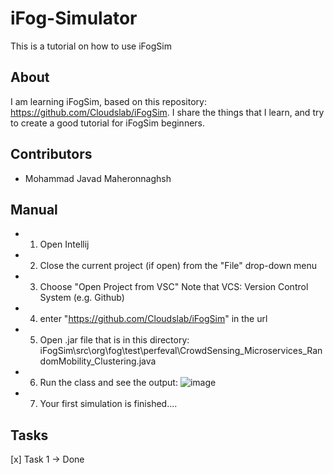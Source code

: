 # iFog-Simulator
This is a tutorial on how to use iFogSim

## About
I am learning iFogSim, based on this repository: https://github.com/Cloudslab/iFogSim.
I share the things that I learn, and try to create a good tutorial for iFogSim beginners.

## Contributors
- Mohammad Javad Maheronnaghsh


## Manual
- 1. Open Intellij
- 2. Close the current project (if open) from the "File" drop-down menu
- 3. Choose "Open Project from VSC"
Note that VCS: Version Control System (e.g. Github)
- 4. enter "https://github.com/Cloudslab/iFogSim" in the url
- 5. Open .jar file that is in this directory: 
iFogSim\src\org\fog\test\perfeval\CrowdSensing_Microservices_RandomMobility_Clustering.java
- 6. Run the class and see the output:
![image](https://github.com/mjmaher987/iFog-Simulator/assets/77095635/c62f972b-9e96-4510-a05a-8785e475fc0c)
- 7. Your first simulation is finished....


## Tasks
[x] Task 1 -> Done
